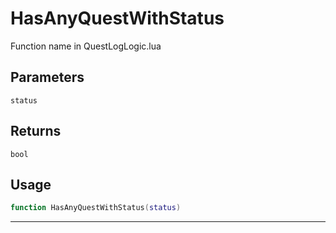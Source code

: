 # HasAnyQuestWithStatus
Function name in QuestLogLogic.lua
## Parameters
`status`
## Returns
`bool`
## Usage
```lua
function HasAnyQuestWithStatus(status)
```
---
